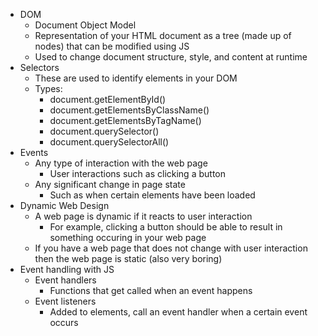 * DOM
    * Document Object Model 
    * Representation of your HTML document as a tree (made up of nodes) that can be modified using JS
    *  Used to change document structure, style, and content at runtime
* Selectors
    * These are used to identify elements in your DOM 
    * Types: 
        * document.getElementById() 
        * document.getElementsByClassName()
        *  document.getElementsByTagName() 
        * document.querySelector() 
        * document.querySelectorAll()
* Events
    * Any type of interaction with the web page 
        * User interactions such as clicking a button
    *  Any significant change in page state 
        * Such as when certain elements have been loaded
* Dynamic Web Design
    * A web page is dynamic if it reacts to user interaction 
        * For example, clicking a button should be able to result in something occuring in your web page 
    * If you have a web page that does not change with user interaction then the web page is static (also very boring)
* Event handling with JS
    * Event handlers 
        * Functions that get called when an event happens 
    * Event listeners
        *  Added to elements, call an event handler when a certain event occurs